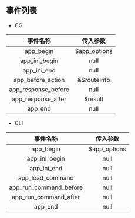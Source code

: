 ## 事件列表

- CGI

| 事件名称 | 传入参数 |
| :---: | :---: |
| app_begin| $app_options|
| app_ini_begin| null|
| app_ini_end| null|
| app_before_action| &$routeInfo|
| app_response_before| null|
| app_response_after| $result|
| app_end| null|


- CLI

| 事件名称 | 传入参数 |
| :---: | :---: |
| app_begin| $app_options|
| app_ini_begin| null|
| app_ini_end| null|
| app_load_command| null |
| app_run_command_before| null|
| app_run_command_after| null|
| app_end| null|